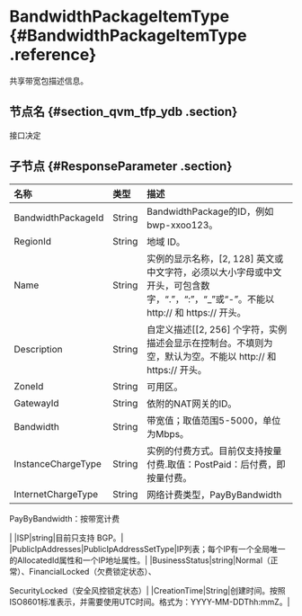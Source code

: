 # BandwidthPackageItemType {#BandwidthPackageItemType .reference}

共享带宽包描述信息。

## 节点名 {#section_qvm_tfp_ydb .section}

接口决定

## 子节点 {#ResponseParameter .section}

|名称|类型|描述|
|:-|:-|:-|
|BandwidthPackageId|String|BandwidthPackage的ID，例如 bwp-xxoo123。|
|RegionId|String|地域 ID。|
|Name|String|实例的显示名称，\[2, 128\] 英文或中文字符，必须以大小字母或中文开头，可包含数字，“.”，“:”，“\_”或“-”。不能以 http:// 和 https:// 开头。|
|Description|String|自定义描述\[\[2, 256\] 个字符，实例描述会显示在控制台。不填则为空，默认为空。不能以 http:// 和 https:// 开头。|
|ZoneId|String|可用区。|
|GatewayId|String|依附的NAT网关的ID。|
|Bandwidth|String|带宽值；取值范围5-5000，单位为Mbps。|
|InstanceChargeType|String|实例的付费方式。目前仅支持按量付费.取值：PostPaid：后付费，即按量付费。|
|InternetChargeType|String|网络计费类型，PayByBandwidth |PayByTraffic两个值中的一个。目前仅支持按带宽计费。PayByTraffic：按流量计费

PayByBandwidth：按带宽计费

|
|ISP|string|目前只支持 BGP。|
|PublicIpAddresses|PublicIpAddressSetType|IP列表；每个IP有一个全局唯一的AllocatedId属性和一个IP地址属性。|
|BusinessStatus|string|Normal（正常）、FinancialLocked（欠费锁定状态）、

SecurityLocked（安全风控锁定状态）|
|CreationTime|String|创建时间。按照ISO8601标准表示，并需要使用UTC时间。格式为：YYYY-MM-DDThh:mmZ。|

